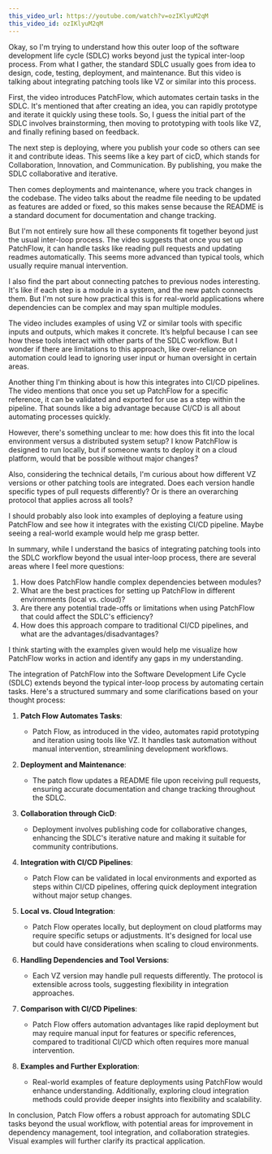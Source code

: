 ```yaml
---
this_video_url: https://youtube.com/watch?v=ozIKlyuM2qM
this_video_id: ozIKlyuM2qM
---
```

<think>
Okay, so I'm trying to understand how this outer loop of the software development life cycle (SDLC) works beyond just the typical inter-loop process. From what I gather, the standard SDLC usually goes from idea to design, code, testing, deployment, and maintenance. But this video is talking about integrating patching tools like VZ or similar into this process.

First, the video introduces PatchFlow, which automates certain tasks in the SDLC. It's mentioned that after creating an idea, you can rapidly prototype and iterate it quickly using these tools. So, I guess the initial part of the SDLC involves brainstorming, then moving to prototyping with tools like VZ, and finally refining based on feedback.

The next step is deploying, where you publish your code so others can see it and contribute ideas. This seems like a key part of cicD, which stands for Collaboration, Innovation, and Communication. By publishing, you make the SDLC collaborative and iterative.

Then comes deployments and maintenance, where you track changes in the codebase. The video talks about the readme file needing to be updated as features are added or fixed, so this makes sense because the README is a standard document for documentation and change tracking.

But I'm not entirely sure how all these components fit together beyond just the usual inter-loop process. The video suggests that once you set up PatchFlow, it can handle tasks like reading pull requests and updating readmes automatically. This seems more advanced than typical tools, which usually require manual intervention.

I also find the part about connecting patches to previous nodes interesting. It's like if each step is a module in a system, and the new patch connects them. But I'm not sure how practical this is for real-world applications where dependencies can be complex and may span multiple modules.

The video includes examples of using VZ or similar tools with specific inputs and outputs, which makes it concrete. It’s helpful because I can see how these tools interact with other parts of the SDLC workflow. But I wonder if there are limitations to this approach, like over-reliance on automation could lead to ignoring user input or human oversight in certain areas.

Another thing I'm thinking about is how this integrates into CI/CD pipelines. The video mentions that once you set up PatchFlow for a specific reference, it can be validated and exported for use as a step within the pipeline. That sounds like a big advantage because CI/CD is all about automating processes quickly.

However, there's something unclear to me: how does this fit into the local environment versus a distributed system setup? I know PatchFlow is designed to run locally, but if someone wants to deploy it on a cloud platform, would that be possible without major changes?

Also, considering the technical details, I'm curious about how different VZ versions or other patching tools are integrated. Does each version handle specific types of pull requests differently? Or is there an overarching protocol that applies across all tools?

I should probably also look into examples of deploying a feature using PatchFlow and see how it integrates with the existing CI/CD pipeline. Maybe seeing a real-world example would help me grasp better.

In summary, while I understand the basics of integrating patching tools into the SDLC workflow beyond the usual inter-loop process, there are several areas where I feel more questions:
1. How does PatchFlow handle complex dependencies between modules?
2. What are the best practices for setting up PatchFlow in different environments (local vs. cloud)?
3. Are there any potential trade-offs or limitations when using PatchFlow that could affect the SDLC's efficiency?
4. How does this approach compare to traditional CI/CD pipelines, and what are the advantages/disadvantages?

I think starting with the examples given would help me visualize how PatchFlow works in action and identify any gaps in my understanding.
</think>

The integration of PatchFlow into the Software Development Life Cycle (SDLC) extends beyond the typical inter-loop process by automating certain tasks. Here's a structured summary and some clarifications based on your thought process:

1. **Patch Flow Automates Tasks**:
   - Patch Flow, as introduced in the video, automates rapid prototyping and iteration using tools like VZ. It handles task automation without manual intervention, streamlining development workflows.

2. **Deployment and Maintenance**:
   - The patch flow updates a README file upon receiving pull requests, ensuring accurate documentation and change tracking throughout the SDLC.

3. **Collaboration through CicD**:
   - Deployment involves publishing code for collaborative changes, enhancing the SDLC's iterative nature and making it suitable for community contributions.

4. **Integration with CI/CD Pipelines**:
   - Patch Flow can be validated in local environments and exported as steps within CI/CD pipelines, offering quick deployment integration without major setup changes.

5. **Local vs. Cloud Integration**:
   - Patch Flow operates locally, but deployment on cloud platforms may require specific setups or adjustments. It's designed for local use but could have considerations when scaling to cloud environments.

6. **Handling Dependencies and Tool Versions**:
   - Each VZ version may handle pull requests differently. The protocol is extensible across tools, suggesting flexibility in integration approaches.

7. **Comparison with CI/CD Pipelines**:
   - Patch Flow offers automation advantages like rapid deployment but may require manual input for features or specific references, compared to traditional CI/CD which often requires more manual intervention.

8. **Examples and Further Exploration**:
   - Real-world examples of feature deployments using PatchFlow would enhance understanding. Additionally, exploring cloud integration methods could provide deeper insights into flexibility and scalability.

In conclusion, Patch Flow offers a robust approach for automating SDLC tasks beyond the usual workflow, with potential areas for improvement in dependency management, tool integration, and collaboration strategies. Visual examples will further clarify its practical application.
